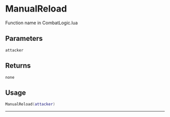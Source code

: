 # ManualReload
Function name in CombatLogic.lua
## Parameters
`attacker`
## Returns
`none`
## Usage
```lua
ManualReload(attacker)
```
---
